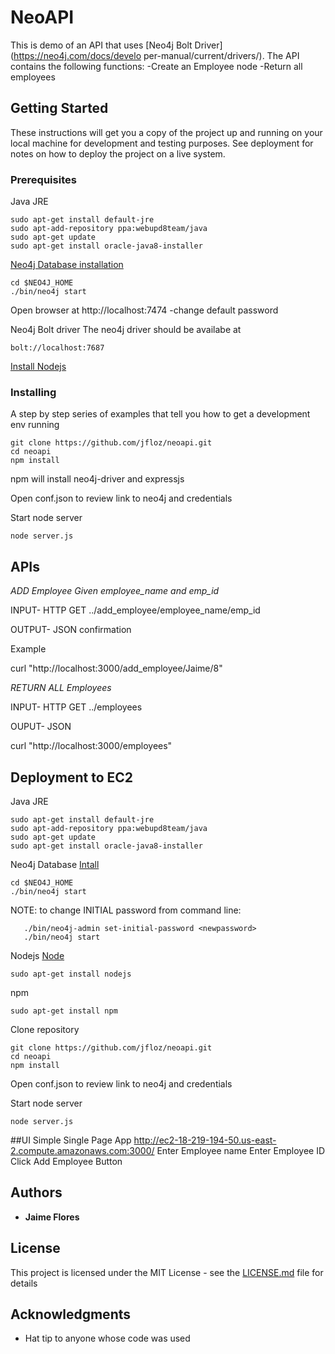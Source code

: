 # NeoAPI

This is demo of an API that uses [Neo4j Bolt Driver](https://neo4j.com/docs/develo per-manual/current/drivers/).
The API contains the following functions:
-Create an Employee node
-Return all employees


## Getting Started

These instructions will get you a copy of the project up and running on your local machine for development and testing purposes. See deployment for notes on how to deploy the project on a live system.

### Prerequisites
Java JRE
```
sudo apt-get install default-jre
sudo apt-add-repository ppa:webupd8team/java
sudo apt-get update
sudo apt-get install oracle-java8-installer
```
[Neo4j Database installation](https://neo4j.com/docs/operations-manual/current/installation)
```
cd $NEO4J_HOME
./bin/neo4j start
```
Open browser at http://localhost:7474
  -change default password

Neo4j Bolt driver
The neo4j driver should be availabe at
```
bolt://localhost:7687
```

[Install Nodejs](https://nodejs.org/en/download/)


### Installing

A step by step series of examples that tell you how to get a development env running
```
git clone https://github.com/jfloz/neoapi.git
cd neoapi
npm install
```
npm will install neo4j-driver and expressjs

Open conf.json to review link to neo4j and credentials

Start node server
```
node server.js
```


## APIs
*ADD Employee Given employee_name and emp_id*

INPUT- HTTP GET ../add_employee/employee_name/emp_id

OUTPUT- JSON confirmation

Example

curl "http://localhost:3000/add_employee/Jaime/8"



*RETURN ALL Employees*

INPUT- HTTP GET ../employees

OUPUT- JSON

curl "http://localhost:3000/employees"


## Deployment to EC2
Java JRE
```
sudo apt-get install default-jre
sudo apt-add-repository ppa:webupd8team/java
sudo apt-get update
sudo apt-get install oracle-java8-installer
```
Neo4j Database
[Intall](https://neo4j.com/docs/operations-manual/current/installation)
```
cd $NEO4J_HOME
./bin/neo4j start
```
NOTE: to change INITIAL password from command line:
```./bin/neo4j stop
   ./bin/neo4j-admin set-initial-password <newpassword>
   ./bin/neo4j start
```
Nodejs
[Node](https://nodejs.org/en/download/)
```
sudo apt-get install nodejs
```
npm
```
sudo apt-get install npm
```
Clone repository
```
git clone https://github.com/jfloz/neoapi.git
cd neoapi
npm install
```

Open conf.json to review link to neo4j and credentials

Start node server
```
node server.js
```



##UI
Simple Single Page App
http://ec2-18-219-194-50.us-east-2.compute.amazonaws.com:3000/
Enter Employee name
Enter Employee ID
Click Add Employee Button

## Authors

* **Jaime Flores**

## License

This project is licensed under the MIT License - see the [LICENSE.md](LICENSE.md) file for details

## Acknowledgments
* Hat tip to anyone whose code was used
